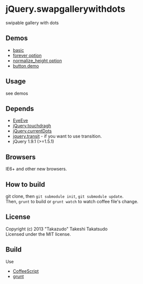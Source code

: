 # jQuery.swapgallerywithdots

swipable gallery with dots

## Demos

* [basic](http://takazudo.github.io/jQuery.swapgallerywithdots/demos/basic/)
* [forever option](http://takazudo.github.io/jQuery.swapgallerywithdots/demos/forever/)
* [normalize_height option](http://takazudo.github.io/jQuery.swapgallerywithdots/demos/normalize_height/)
* [button demo](http://takazudo.github.io/jQuery.swapgallerywithdots/demos/with_buttons/)

## Usage

see demos

## Depends

* [EveEve](https://github.com/Takazudo/EveEve)
* [jQuery.touchdragh](https://github.com/Takazudo/jQuery.touchdragh)
* [jQuery.currentDots](https://github.com/Takazudo/jQuery.currentDots)
* [jquery.transit](http://ricostacruz.com/jquery.transit/) - if you want to use transition.
* jQuery 1.9.1 (>=1.5.1)

## Browsers

IE6+ and other new browsers.  

## How to build

git clone, then `git submodule init`, `git submodule update`.  
Then, `grunt` to build or `grunt watch` to watch coffee file's change.

## License

Copyright (c) 2013 "Takazudo" Takeshi Takatsudo  
Licensed under the MIT license.

## Build

Use

 * [CoffeeScript][coffeescript]
 * [grunt][grunt]

[coffeescript]: http://coffeescript.org "CoffeeScript"
[grunt]: http://gruntjs.com "grunt"
